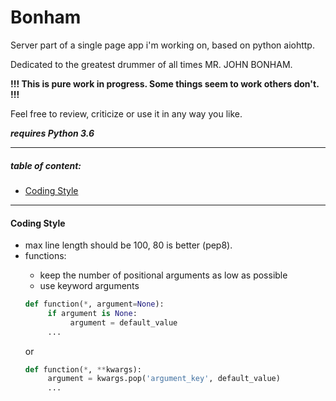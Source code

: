 # Bonham

Server part of a single page app i'm working on, based on python aiohttp.

Dedicated to the greatest drummer of all times MR. JOHN BONHAM.

**!!! This is pure work in progress. Some things seem to work others don't. !!!** 

Feel free to review, criticize or use it in any way you like.

***requires Python 3.6***

---

##### table of content:
- [Coding Style](#coding-style)
---

#### <a name="coding-style" />Coding Style
- max line length should be 100, 80 is better (pep8).
- functions:
   - keep the number of positional arguments as low as possible
   - use keyword arguments
    ```python
    def function(*, argument=None):
         if argument is None:
              argument = default_value
         ...
    ```
    or
    ```python
    def function(*, **kwargs):
         argument = kwargs.pop('argument_key', default_value)
         ...
    ```


